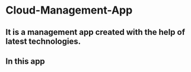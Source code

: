 # Cloud-Management-App

## It is a management app created with the help of latest technologies.
## In this app

